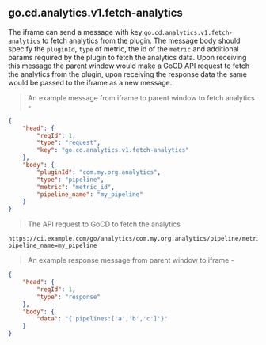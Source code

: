 ## go.cd.analytics.v1.fetch-analytics

The iframe can send a message with key `go.cd.analytics.v1.fetch-analytics` to [fetch analytics](#get-analytics) from the plugin. The message body should specify the `pluginId`, `type` of metric, the id of the `metric` and additional params required by the plugin to fetch the analytics data. Upon receiving this message the parent window would make a GoCD API request to fetch the analytics from the plugin, upon receiving the response data the same would be passed to the iframe as a new message. 


> An example message from iframe to parent window to fetch analytics -

```json
{
    "head": {
        "reqId": 1,
        "type": "request",
        "key": "go.cd.analytics.v1.fetch-analytics"
    },
    "body": {
        "pluginId": "com.my.org.analytics",
        "type": "pipeline",
        "metric": "metric_id",
        "pipeline_name": "my_pipeline" 
    }
}
```

> The API request to GoCD to fetch the analytics

```
https://ci.example.com/go/analytics/com.my.org.analytics/pipeline/metric_id?pipeline_name=my_pipeline
```

> An example response message from parent window to iframe - 


```json
{
    "head": {
        "reqId": 1,
        "type": "response"
    },
    "body": {
        "data": "{'pipelines:['a','b','c']'}"
    }
}
```
